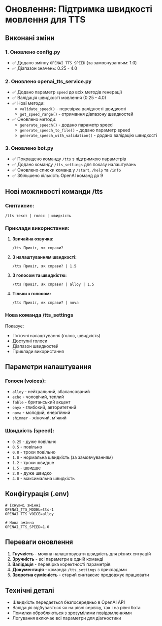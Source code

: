 # Оновлення: Підтримка швидкості мовлення для TTS

## Виконані зміни

### 1. Оновлено config.py
- ✅ Додано змінну `OPENAI_TTS_SPEED` (за замовчуванням: 1.0)
- ✅ Діапазон значень: 0.25 - 4.0

### 2. Оновлено openai_tts_service.py
- ✅ Додано параметр `speed` до всіх методів генерації
- ✅ Валідація швидкості мовлення (0.25 - 4.0)
- ✅ Нові методи:
  - `validate_speed()` - перевірка валідності швидкості
  - `get_speed_range()` - отримання діапазону швидкостей
- ✅ Оновлено методи:
  - `generate_speech()` - додано параметр speed
  - `generate_speech_to_file()` - додано параметр speed
  - `generate_speech_with_validation()` - додано валідацію швидкості

### 3. Оновлено bot.py
- ✅ Покращено команду `/tts` з підтримкою параметрів
- ✅ Додано команду `/tts_settings` для показу налаштувань
- ✅ Оновлено списки команд у `/start`, `/help` та `/info`
- ✅ Збільшено кількість OpenAI команд до 9

## Нові можливості команди /tts

### Синтаксис:
```
/tts текст | голос | швидкість
```

### Приклади використання:

1. **Звичайна озвучка:**
   ```
   /tts Привіт, як справи?
   ```

2. **З налаштуванням швидкості:**
   ```
   /tts Привіт, як справи? | 1.5
   ```

3. **З голосом та швидкістю:**
   ```
   /tts Привіт, як справи? | alloy | 1.5
   ```

4. **Тільки з голосом:**
   ```
   /tts Привіт, як справи? | nova
   ```

### Нова команда /tts_settings
Показує:
- Поточні налаштування (голос, швидкість)
- Доступні голоси
- Діапазон швидкостей
- Приклади використання

## Параметри налаштування

### Голоси (voices):
- `alloy` - нейтральний, збалансований
- `echo` - чоловічий, теплий
- `fable` - британський акцент
- `onyx` - глибокий, авторитетний
- `nova` - молодий, енергійний
- `shimmer` - жіночий, м'який

### Швидкість (speed):
- `0.25` - дуже повільно
- `0.5` - повільно
- `0.8` - трохи повільно
- `1.0` - нормальна швидкість (за замовчуванням)
- `1.2` - трохи швидше
- `1.5` - швидше
- `2.0` - дуже швидко
- `4.0` - максимальна швидкість

## Конфігурація (.env)

```env
# Існуючі змінні
OPENAI_TTS_MODEL=tts-1
OPENAI_TTS_VOICE=alloy

# Нова змінна
OPENAI_TTS_SPEED=1.0
```

## Переваги оновлення

1. **Гнучкість** - можна налаштовувати швидкість для різних ситуацій
2. **Зручність** - всі параметри в одній команді
3. **Валідація** - перевірка коректності параметрів
4. **Документація** - команда `/tts_settings` з прикладами
5. **Зворотна сумісність** - старий синтаксис продовжує працювати

## Технічні деталі

- Швидкість передається безпосередньо в OpenAI API
- Валідація відбувається як на рівні сервісу, так і на рівні бота
- Помилки обробляються з зрозумілими повідомленнями
- Логування включає всі параметри для діагностики

